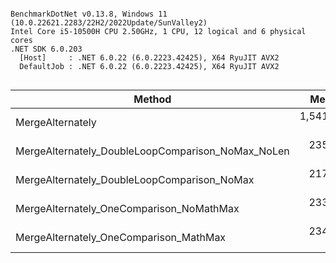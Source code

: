 ```

BenchmarkDotNet v0.13.8, Windows 11 (10.0.22621.2283/22H2/2022Update/SunValley2)
Intel Core i5-10500H CPU 2.50GHz, 1 CPU, 12 logical and 6 physical cores
.NET SDK 6.0.203
  [Host]     : .NET 6.0.22 (6.0.2223.42425), X64 RyuJIT AVX2
  DefaultJob : .NET 6.0.22 (6.0.2223.42425), X64 RyuJIT AVX2


```
| Method                                            | Mean       | Error    | StdDev   | Gen0   | Allocated |
|-------------------------------------------------- |-----------:|---------:|---------:|-------:|----------:|
| MergeAlternately                                  | 1,541.3 ns | 19.45 ns | 16.24 ns | 1.8597 |   11672 B |
| MergeAlternately_DoubleLoopComparison_NoMax_NoLen |   235.1 ns |  4.55 ns |  4.03 ns | 0.1183 |     744 B |
| MergeAlternately_DoubleLoopComparison_NoMax       |   217.2 ns |  4.39 ns |  7.57 ns | 0.1185 |     744 B |
| MergeAlternately_OneComparison_NoMathMax          |   233.1 ns |  2.71 ns |  2.40 ns | 0.1185 |     744 B |
| MergeAlternately_OneComparison_MathMax            |   234.9 ns |  1.57 ns |  1.47 ns | 0.1183 |     744 B |
